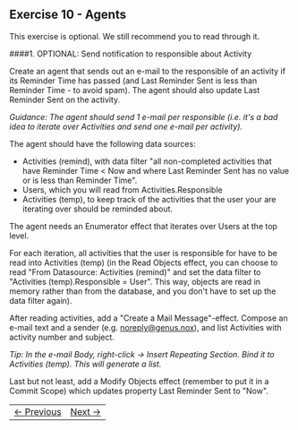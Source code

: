 ## Exercise 10 - Agents

This exercise is optional. We still recommend you to read through it.

####1. OPTIONAL: Send notification to responsible about Activity

Create an agent that sends out an e-mail to the responsible of an activity if its Reminder Time has passed (and Last Reminder Sent is less than Reminder Time - to avoid spam). The agent should also update Last Reminder Sent on the activity.

*Guidance: The agent should send 1 e-mail per responsible (i.e. it's a bad idea to iterate over Activities and send one e-mail per activity).*

The agent should have the following data sources:
  * Activities (remind), with data filter "all non-completed activities that have Reminder Time < Now and where Last Reminder Sent has no value or is less than Reminder Time".
  * Users, which you will read from Activities.Responsible
  * Activities (temp), to keep track of the activities that the user your are iterating over should be reminded about.

The agent needs an Enumerator effect that iterates over Users at the top level.

For each iteration, all activities that the user is responsible for have to be read into Activities (temp) (in the Read Objects effect, you can choose to read "From Datasource: Activities (remind)" and set the data filter to "Activities (temp).Responsible = User". This way, objects are read in memory rather than from the database, and you don't have to set up the data filter again).

After reading activities, add a "Create a Mail Message"-effect. Compose an e-mail text and a sender (e.g. noreply@genus.nox), and list Activities with activity number and subject.

*Tip: In the e-mail Body, right-click -> Insert Repeating Section. Bind it to Activities (temp). This will generate a list.*

Last but not least, add a Modify Objects effect (remember to put it in a Commit Scope) which updates property Last Reminder Sent to "Now".


<table>
   <tr><td><a href="exercise-12.md"><- Previous</a></td><td align="right"><a href="exercise-16.md">Next -></a></td></tr>
</table>
